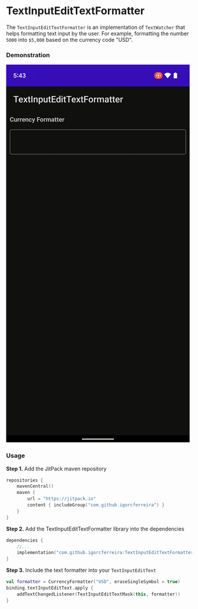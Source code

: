 # TextInputEditTextFormatter

The `TextInputEditTextFormatter` is an implementation of `TextWatcher` that helps formatting text
input by the user. For example, formatting the number `5000` into `$5,000` based on the currency
code "USD".

### Demonstration

![Demonstration of currency inputs being formatted. Example, the input "1234" becomes "$1,234"](docs/demo.gif)

### Usage

**Step 1.** Add the JitPack maven repository
```kotlin
repositories {
    mavenCentral()
    maven {
        url = "https://jitpack.io"
        content { includeGroup("com.github.igorcferreira") }
    }
}
```

**Step 2.** Add the TextInputEditTextFormatter library into the dependencies
```kotlin
dependencies {
    //...
    implementation("com.github.igorcferreira:TextInputEditTextFormatter:1.0.0")
}
```

**Step 3.** Include the text formatter into your `TextInputEditText`
```kotlin
val formatter = CurrencyFormatter("USD", eraseSingleSymbol = true)
binding.textInputEditText.apply {
    addTextChangedListener(TextInputEditTextMask(this, formatter))
}
```